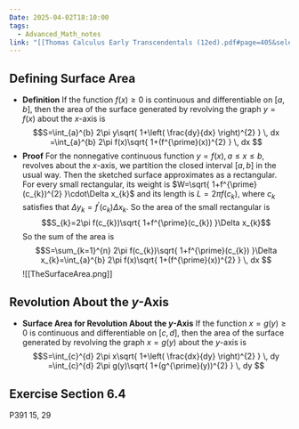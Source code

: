 ```yaml
---
Date: 2025-04-02T18:10:00
tags:
  - Advanced_Math_notes
link: "[[Thomas Calculus Early Transcendentals (12ed).pdf#page=405&selection=6,0,6,31|The link of chapter 6.4, Advanced Math]]"
---
```

## **Defining Surface Area**

- **Definition**
	If the function $f(x)\geq0$ is continuous and differentiable on $[a,b]$, then the area of the surface generated by revolving the graph $y=f(x)$ about the $x$-axis is $$S=\int_{a}^{b} 2\pi y\sqrt{ 1+\left( \frac{dy}{dx} \right)^{2} } \, dx =\int_{a}^{b} 2\pi f(x)\sqrt{ 1+(f^{\prime}(x))^{2} } \, dx $$
- **Proof**
	For the nonnegative continuous function $y=f(x),a\leq x\leq b$, revolves about the $x$-axis, we partition the closed interval $[a,b]$ in the usual way. Then the sketched surface approximates as a rectangular. For every small rectangular, its weight is $W=\sqrt{ 1+f^{\prime}(c_{k})^{2} }\cdot\Delta x_{k}$ and its length is $L=2\pi f(c_{k})$, where $c_{k}$ satisfies that $\Delta y_{k}=f^{\prime}(c_{k})\Delta x_{k}$. So the area of the small rectangular is $$S_{k}=2\pi f(c_{k})\sqrt{ 1+f^{\prime}(c_{k}) }\Delta x_{k}$$
	So the sum of the area is $$S=\sum_{k=1}^{n} 2\pi f(c_{k})\sqrt{ 1+f^{\prime}(c_{k}) }\Delta x_{k}=\int_{a}^{b} 2\pi f(x)\sqrt{ 1+(f^{\prime}(x))^{2} } \, dx $$
	![[TheSurfaceArea.png]]

## **Revolution About the $y$-Axis**

- **Surface Area for Revolution About the $y$-Axis**
	If the function $x=g(y)\geq0$ is continuous and differentiable on $[c,d]$, then the area of the surface generated by revolving the graph $x=g(y)$ about the $y$-axis is $$S=\int_{c}^{d} 2\pi x\sqrt{ 1+\left( \frac{dx}{dy} \right)^{2} } \, dy =\int_{c}^{d} 2\pi g(y)\sqrt{ 1+(g^{\prime}(y))^{2} } \, dy $$
## **Exercise Section 6.4** 

P391 15, 29